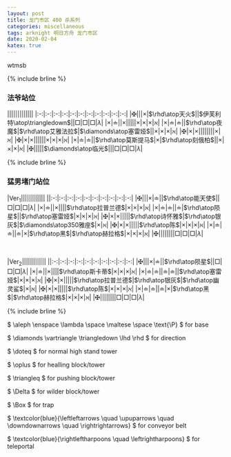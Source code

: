 ```yaml
---
layout: post
title: 龙门市区 400 杀系列
categories: miscellaneous
tags: arknight 明日方舟 龙门市区
date: 2020-02-04
katex: true
---
```


wtmsb

{% include brline %}

### 法爷站位

|||||||||||||
|:-:|:-:|:-:|:-:|:-:|:-:|:-:|:-:|:-:|:-:|:-:|
|$\maltese$|||$\times$|$\rhd\atop天火$||$伊芙利特\atop\triangledown$||$\Box$|$\Box$|$\Box$|$\lambda$|
|$\times$|$\doteq$||$\times$|||||$\times$|$\times$|$\times$|$\aleph$|
|$\times$|$\doteq$|$\doteq$||$\rhd\atop夜魔$|$\rhd\atop艾雅法拉$|$\diamonds\atop塞雷娅$||$\times$|$\times$|$\times$|$\aleph$|
|$\maltese$|$\times$|$\times$||||||||$\times$|$\aleph$|
|$\maltese$|$\times$|$\times$||||||$\times$|$\times$|$\times$|$\aleph$|
|$\times$|$\doteq$|$\doteq$||$\rhd\atop莫斯提马$|$\times$|$\rhd\atop刻俄柏$||$\times$|$\times$|$\times$|$\aleph$|
|$\maltese$|||||$\diamonds\atop临光$|||$\Box$|$\Box$|$\Box$|$\lambda$|

{% include brline %}

### 猛男堵门站位


|$\mathrm{Ver_1}$||||||||||||
||:-:|:-:|:-:|:-:|:-:|:-:|:-:|:-:|:-:|:-:|
|$\maltese$|||$\times$|$\doteq$||$\rhd\atop能天使$||$\Box$|$\Box$|$\Box$|$\lambda$|
|$\times$|$\doteq$||$\times$||||$\rhd\atop拉普兰德$|$\times$|$\times$|$\times$|$\aleph$|
|$\times$|$\doteq$|$\doteq$||$\doteq$|$\rhd\atop陨星$||$\rhd\atop塞雷娅$|$\times$|$\times$|$\times$|$\aleph$|
|$\maltese$|$\times$|$\times$|||||$\rhd\atop诗怀雅$|$\rhd\atop银灰$|$\diamonds\atop350雅座$|$\times$|$\aleph$|
|$\maltese$|$\times$|$\times$|||||$\rhd\atop陈$|$\times$|$\times$|$\times$|$\aleph$|
|$\times$|$\doteq$|$\doteq$||$\doteq$|$\times$|$\rhd\atop黑$|$\rhd\atop赫拉格$|$\times$|$\times$|$\times$|$\aleph$|
|$\maltese$||||||||$\Box$|$\Box$|$\Box$|$\lambda$|

<br />

|$\mathrm{Ver_2}$||||||||||||
||:-:|:-:|:-:|:-:|:-:|:-:|:-:|:-:|:-:|:-:|
|$\maltese$|||$\times$|$\doteq$||$\rhd\atop陨星$||$\Box$|$\Box$|$\Box$|$\lambda$|
|$\times$|$\doteq$||$\times$||||$\rhd\atop斯卡蒂$|$\times$|$\times$|$\times$|$\aleph$|
|$\times$|$\doteq$|$\doteq$||$\doteq$|$\doteq$||$\rhd\atop塞雷娅$|$\times$|$\times$|$\times$|$\aleph$|
|$\maltese$|$\times$|$\times$|||||$\rhd\atop拉普兰德$|$\rhd\atop银灰$|$\rhd\atop幽灵鲨$|$\times$|$\aleph$|
|$\maltese$|$\times$|$\times$|||||$\rhd\atop陈$|$\times$|$\times$|$\times$|$\aleph$|
|$\times$|$\doteq$|$\doteq$||$\doteq$|$\times$|$\rhd\atop黑$|$\rhd\atop赫拉格$|$\times$|$\times$|$\times$|$\aleph$|
|$\maltese$||||||||$\Box$|$\Box$|$\Box$|$\lambda$|


{% include brline %}

$ \aleph \enspace \lambda  \space \maltese \space \text{\P} $ for base

$ \diamonds \vartriangle \triangledown \lhd \rhd $ for direction

$ \doteq $ for normal high stand tower

$ \oplus $ for healling block/tower

$ \triangleq $ for pushing block/tower

$ \Delta $ for wilder block/tower

$ \Box $ for trap

$ \textcolor{blue}{\leftleftarrows \quad \upuparrows \quad \downdownarrows \quad \rightrightarrows} $
for conveyor belt

$ \textcolor{blue}{\rightleftharpoons \quad \leftrightharpoons} $ for teleportal
